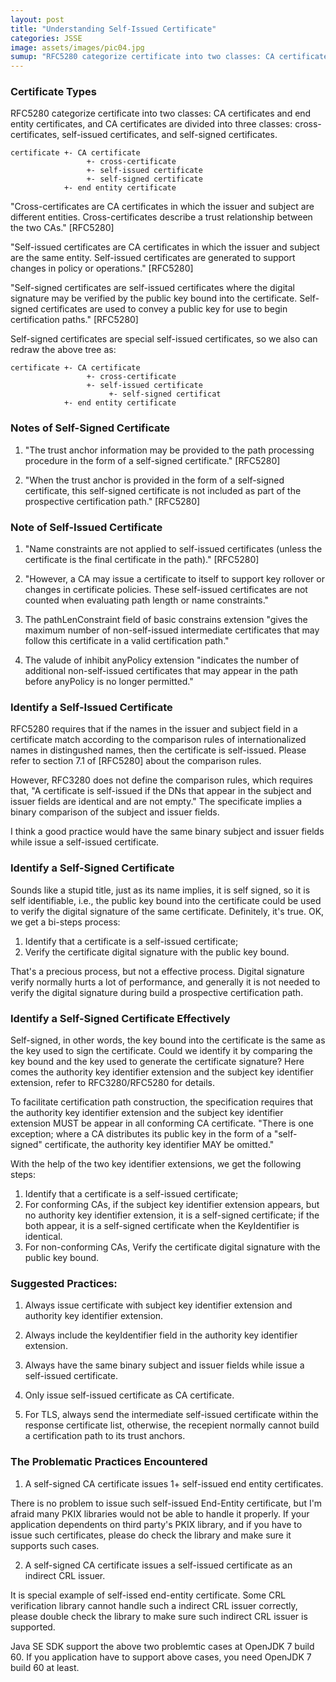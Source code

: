 ```yaml
---
layout: post
title: "Understanding Self-Issued Certificate"
categories: JSSE
image: assets/images/pic04.jpg
sumup: "RFC5280 categorize certificate into two classes: CA certificates and end entity certificates, and CA certificates are divided into three classes: cross-certificates, self-issued certificates, and self-signed certificates."
---
```


### Certificate Types

RFC5280 categorize certificate into two classes: CA certificates and end entity certificates, and CA certificates are divided into three classes: cross-certificates, self-issued certificates, and self-signed certificates.

    certificate +- CA certificate
                     +- cross-certificate
                     +- self-issued certificate
                     +- self-signed certificate
                +- end entity certificate
  
"Cross-certificates are CA certificates in which the issuer and subject are different entities. Cross-certificates describe a trust relationship between the two CAs." [RFC5280]
  
"Self-issued certificates are CA certificates in which the issuer and subject are the same entity. Self-issued certificates are generated to support changes in policy or operations." [RFC5280]

"Self-signed certificates are self-issued certificates where the digital signature may be verified by the public key bound into the certificate. Self-signed certificates are used to convey a public key for use to begin certification paths." [RFC5280]
  
Self-signed certificates are special self-issued certificates, so we also can redraw the above tree as:

    certificate +- CA certificate
                     +- cross-certificate
                     +- self-issued certificate
                          +- self-signed certificat
                +- end entity certificate


### Notes of Self-Signed Certificate

1. "The trust anchor information may be provided to the path processing procedure in the form of a self-signed certificate." [RFC5280]

2. "When the trust anchor is provided in the form of a self-signed certificate, this self-signed certificate is not included as part of the prospective certification path." [RFC5280]

### Note of Self-Issued Certificate

1. "Name constraints are not applied to self-issued certificates (unless the certificate is the final certificate in the path)." [RFC5280]

2. "However, a CA may issue a certificate to itself to support key rollover or changes in certificate policies. These self-issued certificates are not counted when evaluating path length or name constraints."

3. The pathLenConstraint field of basic constrains extension "gives the maximum number of non-self-issued intermediate certificates that may follow this certificate in a valid certification path."

4. The valude of inhibit anyPolicy extension "indicates the number of additional non-self-issued certificates that may appear in the path before anyPolicy is no longer permitted."

### Identify a Self-Issued Certificate

RFC5280 requires that if the names in the issuer and subject field in a certificate match according to the comparison rules of internationalized names in distingushed names, then the certificate is self-issued. Please refer to section 7.1 of [RFC5280] about the comparison rules.

However, RFC3280 does not define the comparison rules, which requires that, "A certificate is self-issued if the DNs that appear in the subject and issuer fields are identical and are not empty." The specificate implies a binary comparison of the subject and issuer fields.

I think a good practice would have the same binary subject and issuer fields while issue a self-issued certificate.

### Identify a Self-Signed Certificate

Sounds like a stupid title, just as its name implies, it is self signed, so it is self identifiable, i.e., the public key bound into the certificate could be used to verify the digital signature of the same certificate. Definitely, it's true. OK, we get a bi-steps process:

 1. Identify that a certificate is a self-issued certificate;
 2. Verify the certificate digital signature with the public key bound.

That's a precious process, but not a effective process. Digital signature verify normally hurts a lot of performance, and generally it is not needed to verify the digital signature during build a prospective certification path.

### Identify a Self-Signed Certificate Effectively

Self-signed, in other words, the key bound into the certificate is the same as the key used to sign the certificate. Could we identify it by comparing the key bound and the key used to generate the certificate signature? Here comes the authority key identifier extension and the subject key identifier extension, refer to RFC3280/RFC5280 for details.

To facilitate certification path construction, the specification requires that the authority key identifier extension and the subject key identifier extension MUST be appear in all conforming CA certificate. "There is one exception; where a CA distributes its public key in the form of a "self-signed" certificate, the authority key identifier MAY be omitted."

With the help of the two key identifier extensions, we get the following steps:

 1. Identify that a certificate is a self-issued certificate;
 2. For conforming CAs, if the subject key identifier extension appears, but no authority key identifier extension, it is a self-signed certificate; if the both appear, it is a self-signed certificate when the KeyIdentifier is identical.
 3. For non-conforming CAs, Verify the certificate digital signature with the public key bound.

### Suggested Practices:

1. Always issue certificate with subject key identifier extension and authority key identifier extension.

2. Always include the keyIdentifier field in the authority key identifier extension.

3. Always have the same binary subject and issuer fields while issue a self-issued certificate.

4. Only issue self-issued certificate as CA certificate.

5. For TLS, always send the intermediate self-issued certificate within the response certificate list, otherwise, the recepient normally cannot build a certification path to its trust anchors.

### The Problematic Practices Encountered

1. A self-signed CA certificate issues 1+ self-issued end entity certificates.

There is no problem to issue such self-issued End-Entity certificate, but I'm afraid many PKIX libraries would not be able to handle it properly. If your application dependents on third party's PKIX library, and if you have to issue such certificates, please do check the library and make sure it supports such cases.

2. A self-signed CA certificate issues a self-issued certificate as an indirect CRL issuer.

It is special example of self-issed end-entity certificate. Some CRL verification library cannot handle such a indirect CRL issuer correctly, please double check the library to make sure such indirect CRL issuer is supported.

Java SE SDK support the above two problemtic cases at OpenJDK 7 build 60. If you application have to support above cases, you need OpenJDK 7 build 60 at least.
